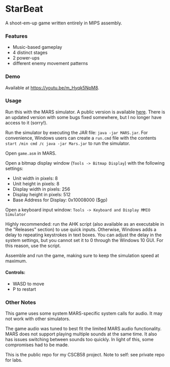 # StarBeat

A shoot-em-up game written entirely in MIPS assembly. 


### Features
- Music-based gameplay
- 4 distinct stages
- 2 power-ups
- different enemy movement patterns

### Demo
Available at https://youtu.be/m_Hyqk5NpM8. 


### Usage
Run this with the MARS simulator. 
A public version is available [here](https://courses.missouristate.edu/KenVollmar/MARS/).
There is an updated version with some bugs fixed somewhere, but I no longer have access to it (sorry!).

Run the simulator by executing the JAR file: `java -jar MARS.jar`. 
For convenience, Windows users can create a `run.cmd` file with the contents `start /min cmd /c java -jar Mars.jar` to run the simulator.

Open `game.asm` in MARS.

Open a bitmap display window (`Tools -> Bitmap Display`) with the following settings:
- Unit width in pixels: 8
- Unit height in pixels: 8
- Display width in pixels: 256
- Display height in pixels: 512
- Base Address for Display: 0x10008000 ($gp)

Open a keyboard input window: `Tools -> Keyboard and Display MMIO Simulator`

Highly recommended: run the AHK script (also available as an executable in the "Releases" section) to use quick inputs. Otherwise, Windows adds a delay to repeating keystrokes in text boxes.
You can adjust the delay in the system settings, but you cannot set it to 0 through the Windows 10 GUI. For this reason, use the script.

Assemble and run the game, making sure to keep the simulation speed at maximum.

#### Controls:
- WASD to move
- P to restart

### Other Notes
This game uses some system MARS-specific system calls for audio. It may not work with other simulators.

The game audio was tuned to best fit the limited MARS audio functionality.
MARS does not support playing multiple sounds at the same time. It also has issues switching between sounds too quickly.
In light of this, some compromises had to be made.


This is the public repo for my CSCB58 project. Note to self: see private repo for labs.
